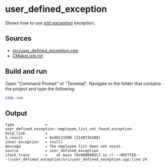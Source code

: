 # user_defined_exception

Shows how to use [xtd::exception](https://gammasoft71.github.io/xtd/reference_guides/latest/classxtd_1_1exception.html) exception.

## Sources

* [src/user_defined_exception.cpp](src/user_defined_exception.cpp)
* [CMakeLists.txt](CMakeLists.txt)

## Build and run

Open "Command Prompt" or "Terminal". Navigate to the folder that contains the project and type the following:

```cmake
xtdc run
```

## Output

```
type              = user_defined_exception::employee_list_not_found_exception
help_link         = 
h_result          = 0x80131500 (2148734208)
inner_exception   = (null)
message           = The employee list does not exist.
source            = user_defined_exception
stack_trace       =    at main [0x0000665C] in /!---OMITTED---!/user_defined_exception/src/user_defined_exception.cpp:line 24
```
